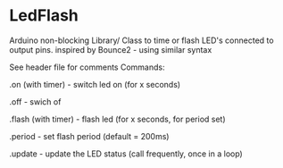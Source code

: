 # LedFlash
Arduino non-blocking Library/ Class to time or flash LED's connected to output pins.
inspired by Bounce2 - using similar syntax

See header file for comments
Commands:

.on (with timer)  - switch led on (for x seconds)

.off - swich of

.flash (with timer) - flash led (for x seconds, for period set)

.period - set flash period (default = 200ms)

.update - update the LED status (call frequently, once in a loop)
